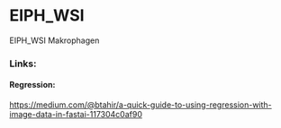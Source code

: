 # EIPH_WSI
EIPH_WSI Makrophagen


### Links:

#### Regression:

https://medium.com/@btahir/a-quick-guide-to-using-regression-with-image-data-in-fastai-117304c0af90